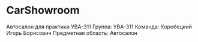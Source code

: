 # CarShowroom
Автосалон для практики УВА-311
Группа: УВА-311
Команда: Коробецкий Игорь Борисович
Предметная область: Автосалон
